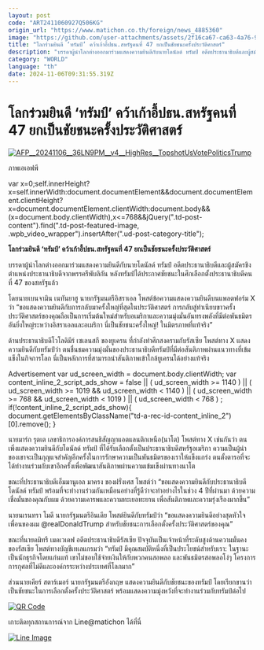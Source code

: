 ```yaml
---
layout: post
code: "ART2411060927Q506KG"
origin_url: "https://www.matichon.co.th/foreign/news_4885360"
image: "https://github.com/user-attachments/assets/2f16ca67-ca63-4a76-9c13-70bf1b0dd41b"
title: "โลกร่วมยินดี ‘ทรัมป์’ คว้าเก้าอี้ปธน.สหรัฐคนที่ 47 ยกเป็นชัยชนะครั้งประวัติศาสตร์"
description: "บรรดาผู้นำโลกต่างออกมาร่วมแสดงความยินดีกับนายโดนัลด์ ทรัมป์ อดีตประธานาธิบดีและผู้สมัครชิงตำแหน่งประธานาธิบดีจากพรรครีพับลิกัน หลังทรัมป์ได้ประกาศชัยชนะในศึกเลือกตั้งประธานาธิบดีคนที่ 47 ของสหรัฐแล้ว"
category: "WORLD"
language: "th"
date: 2024-11-06T09:31:55.319Z
---
```


# โลกร่วมยินดี ‘ทรัมป์’ คว้าเก้าอี้ปธน.สหรัฐคนที่ 47 ยกเป็นชัยชนะครั้งประวัติศาสตร์

[![](https://www.matichon.co.th/wp-content/uploads/2024/11/AFP__20241106__36LN9PM__v4__HighRes__TopshotUsVotePoliticsTrump-728x486.jpg "AFP__20241106__36LN9PM__v4__HighRes__TopshotUsVotePoliticsTrump")](https://www.matichon.co.th/wp-content/uploads/2024/11/AFP__20241106__36LN9PM__v4__HighRes__TopshotUsVotePoliticsTrump.jpg)

ภาพเอเอฟพี

var x=0;self.innerHeight?x=self.innerWidth:document.documentElement&&document.documentElement.clientHeight?x=document.documentElement.clientWidth:document.body&&(x=document.body.clientWidth),x<=768&&jQuery(".td-post-content").find(".td-post-featured-image, .wpb\_video\_wrapper").insertAfter(".ud-post-category-title");

**โลกร่วมยินดี ‘ทรัมป์’ คว้าเก้าอี้ปธน.สหรัฐคนที่ 47 ยกเป็นชัยชนะครั้งประวัติศาสตร์**

บรรดาผู้นำโลกต่างออกมาร่วมแสดงความยินดีกับนายโดนัลด์ ทรัมป์ อดีตประธานาธิบดีและผู้สมัครชิงตำแหน่งประธานาธิบดีจากพรรครีพับลิกัน หลังทรัมป์ได้ประกาศชัยชนะในศึกเลือกตั้งประธานาธิบดีคนที่ 47 ของสหรัฐแล้ว

โดยนายเบนจามิน เนทันยาฮู นายกรัฐมนตรีอิสราเอล โพสต์ข้อความแสดงความยินดีบนแพลตฟอร์ม X ว่า “ขอแสดงความยินดีกับการกลับมาครั้งใหญ่ที่สุดในประวัติศาสตร์ การกลับสู่ทำเนียบขาวครั้งประวัติศาสตร์ของคุณถือเป็นการเริ่มต้นใหม่สำหรับอเมริกาและความมุ่งมั่นอันทรงพลังที่มีต่อพันธมิตรอันยิ่งใหญ่ระหว่างอิสราเอลและอเมริกา นี่เป็นชัยชนะครั้งใหญ่! ในมิตรภาพที่แท้จริง”

ด้านประธานาธิบดีโวโลดิมีร์ เซเลนสกี ของยูเครน ที่กำลังทำศึกสงครามกับรัสเซีย โพสต์ทาง X แสดงความยินดีกับทรัมป์ว่า ตนชื่นชมความมุ่งมั่นของประธานาธิบดีทรัมป์ที่มีต่อสันติภาพผ่านแนวทางที่เข้มแข็งในกิจการโลก นี่เป็นหลักการที่สามารถนำสันติภาพเข้าใกล้ยูเครนได้อย่างแท้จริง

Advertisement var ud\_screen\_width = document.body.clientWidth; var content\_inline\_2\_script\_ads\_show = false || ( ud\_screen\_width >= 1140 ) || ( ud\_screen\_width >= 1019 && ud\_screen\_width < 1140 ) || ( ud\_screen\_width >= 768 && ud\_screen\_width < 1019 ) || ( ud\_screen\_width < 768 ) ; if(!content\_inline\_2\_script\_ads\_show){ document.getElementsByClassName("td-a-rec-id-content\_inline\_2")\[0\].remove(); }

นายมาร์ก รุตเต เลขาธิการองค์การสนธิสัญญาแอตแลนติกเหนือ(นาโต) โพสต์ทาง X เช่นกันว่า ตนเพิ่งแสดงความยินดีกับโดนัลด์ ทรัมป์ ที่ได้รับเลือกตั้งเป็นประธานาธิบดีสหรัฐอเมริกา ความเป็นผู้นำของเขาจะเป็นกุญแจสำคัญอีกครั้งในการรักษาความเป็นพันธมิตรของเราให้แข็งแกร่ง ตนตั้งตารอที่จะได้ทำงานร่วมกับเขาอีกครั้งเพื่อพัฒนาสันติภาพผ่านความเข้มเข็งผ่านทางนาโต

ขณะที่ประธานาธิบดีเอ็มมานูเอล มาครง ของฝรั่งเศส โพสต์ว่า “ขอแสดงความยินดีกับประธานาธิบดีโดนัลด์ ทรัมป์ พร้อมที่จะทำงานร่วมกันเหมือนอย่างที่รู้ดีว่าจะทำอย่างไรในช่วง 4 ปีที่ผ่านมา ด้วยความเชื่อมั่นของคุณกับผม ด้วยความเคารพและความทะเยอทะยาน เพื่อสันติภาพและความรุ่งเรืองมากขึ้น”

นายนเรนทรา โมดี นายกรัฐมนตรีอินเดีย โพสต์ยินดีกับทรัมป์ว่า “ขอแสดงความยินดีอย่างสุดหัวใจเพื่อนของผม @realDonaldTrump สำหรับชัยชนะการเลือกตั้งครั้งประวัติศาสตร์ของคุณ”

ขณะที่นายดมิทรี เมดเวเดฟ อดีตประธานาธิบดีรัสเซีย ปัจจุบันเป็นเจ้าหน้าที่ระดับสูงด้านความมั่นคงของรัสเซีย โพสต์ทางบัญชีเทเลแกรมว่า “ทรัมป์ มีคุณสมบัติหนึ่งที่เป็นประโยชน์สำหรับเรา: ในฐานะเป็นนักธุรกิจโดยแก่นแท้ เขาไม่ชอบใช้จ่ายเงินให้กับพวกคนสอพลอ และพันธมิตรสอพลอโง่ๆ โครงการการกุศลที่ไม่ดีและองค์กรระหว่างประเทศที่โลภมาก”

ส่วนนายเคียร์ สตาร์เมอร์ นายกรัฐมนตรีอังกฤษ แสดงความยินดีกับชัยชนะของทรัมป์ โดยเรียกขานว่าเป็นชัยชนะในการเลือกตั้งครั้งประวัติศาสตร์ พร้อมแสดงความมุ่งหวังที่จะทำงานร่วมกับทรัมป์ต่อไป

[![QR Code](https://www.matichon.co.th/wp-content/uploads/2023/07/wob1371z.jpg)](https://lin.ee/ht0nDxX)

เกาะติดทุกสถานการณ์จาก Line@matichon ได้ที่นี่

[![Line Image](https://www.matichon.co.th/wp-content/uploads/2023/07/th.png)](https://lin.ee/ht0nDxX)
